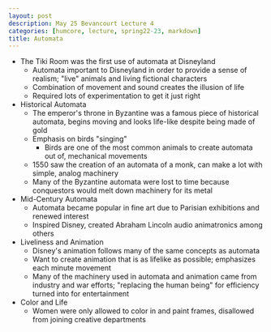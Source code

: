 ```yaml
---
layout: post
description: May 25 Bevancourt Lecture 4
categories: [humcore, lecture, spring22-23, markdown]
title: Automata
---
```


- The Tiki Room was the first use of automata at Disneyland
    - Automata important to Disneyland in order to provide a sense of realism; "live" animals and living fictional characters
    - Combination of movement and sound creates the illusion of life
    - Required lots of experimentation to get it just right
- Historical Automata
    - The emperor's throne in Byzantine was a famous piece of historical automata, begins moving and looks life-like despite being made of gold
    - Emphasis on birds "singing"
        - Birds are one of the most common animals to create automata out of, mechanical movements
    - 1550 saw the creation of an automata of a monk, can make a lot with simple, analog machinery
    - Many of the Byzantine automata were lost to time because conquestors would melt down machinery for its metal
- Mid-Century Automata
    - Automata became popular in fine art due to Parisian exhibitions and renewed interest
    - Inspired Disney, created Abraham Lincoln audio animatronics among others
- Liveliness and Animation
    - Disney's animation follows many of the same concepts as automata
    - Want to create animation that is as lifelike as possible; emphasizes each minute movement
    - Many of the machinery used in automata and animation came from industry and war efforts; "replacing the human being" for efficiency turned into for entertainment
- Color and Life
    - Women were only allowed to color in and paint frames, disallowed from joining creative departments
